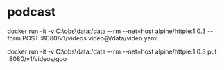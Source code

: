 # podcast

docker run -it -v C:\obs\data:/data --rm --net=host alpine/httpie:1.0.3  --form POST :8080/v1/videos video@/data/video.yaml 


docker run -it -v C:\obs\data:/data --rm --net=host alpine/httpie:1.0.3 put :8080/v1/videos/goo